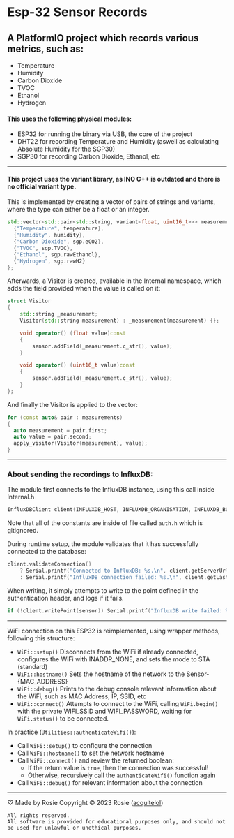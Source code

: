 # Esp-32 Sensor Records
## A PlatformIO project which records various metrics, such as:
- Temperature
- Humidity
- Carbon Dioxide
- TVOC
- Ethanol
- Hydrogen

#### This uses the following physical modules:
- ESP32 for running the binary via USB, the core of the project
- DHT22 for recording Temperature and Humidity (aswell as calculating Absolute Humidity for the SGP30)
- SGP30 for recording Carbon Dioxide, Ethanol, etc

<hr />

#### This project uses the variant library, as INO C++ is outdated and there is no official variant type.
This is implemented by creating a vector of pairs of strings and variants, where the type can either be a float or an integer.
```cpp
std::vector<std::pair<std::string, variant<float, uint16_t>>> measurements = {
  {"Temperature", temperature},
  {"Humidity", humidity},
  {"Carbon Dioxide", sgp.eCO2},
  {"TVOC", sgp.TVOC},
  {"Ethanol", sgp.rawEthanol},
  {"Hydrogen", sgp.rawH2}
};
```
Afterwards, a Visitor is created, available in the Internal namespace, which adds the field provided when the value is called on it:
```cpp
struct Visitor 
{
    std::string _measurement;
    Visitor(std::string measurement) : _measurement(measurement) {};

    void operator() (float value)const 
    {
        sensor.addField(_measurement.c_str(), value);
    }

    void operator() (uint16_t value)const 
    {
        sensor.addField(_measurement.c_str(), value);
    }
};
```
And finally the Visitor is applied to the vector:
```cpp
for (const auto& pair : measurements) 
{
  auto measurement = pair.first;
  auto value = pair.second;
  apply_visitor(Visitor(measurement), value);
}
```

<hr />

### About sending the recordings to InfluxDB:
The module first connects to the InfluxDB instance, using this call inside Internal.h
```cpp
InfluxDBClient client(INFLUXDB_HOST, INFLUXDB_ORGANISATION, INFLUXDB_BUCKET, INFLUXDB_TOKEN);
```
Note that all of the constants are inside of file called `auth.h` which is gitignored.

During runtime setup, the module validates that it has successfully connected to the database:
```cpp
client.validateConnection()
    ? Serial.printf("Connected to InfluxDB: %s.\n", client.getServerUrl().c_str())
    : Serial.printf("InfluxDB connection failed: %s.\n", client.getLastErrorMessage().c_str());
```

When writing, it simply attempts to write to the point defined in the authentication header, and logs if it fails.
```cpp
if (!client.writePoint(sensor)) Serial.printf("InfluxDB write failed: %s.\n", client.getLastErrorMessage().c_str());
```

<hr />

WiFi connection on this ESP32 is reimplemented, using wrapper methods, following this structure:
- `WiFi::setup()` Disconnects from the WiFi if already connected, configures the WiFi with INADDR_NONE, and sets the mode to STA (standard)
- `WiFi::hostname()` Sets the hostname of the network to the Sensor-{MAC_ADDRESS}
- `WiFi::debug()` Prints to the debug console relevant information about the WiFi, such as MAC Address, IP, SSID, etc
- `WiFi::connect()` Attempts to connect to the WiFi, calling `WiFi.begin()` with the private WIFI_SSID and WIFI_PASSWORD, waiting for `WiFi.status()` to be connected.

In practice (`Utilities::authenticateWifi()`):
- Call `WiFi::setup()` to configure the connection
- Call `WiFi::hostname()` to set the network hostname
- Call `WiFi::connect()` and review the returned boolean:
  - If the return value is `true`, then the connection was successful!
  - Otherwise, recursively call the `authenticateWifi()` function again
- Call `WiFi::debug()` for relevant information about the connection

<hr />

♡ Made by Rosie
Copyright © 2023 Rosie ([acquitelol](https://github.com/acquitelol))

```
All rights reserved.
All software is provided for educational purposes only, and should not be used for unlawful or unethical purposes.
```
